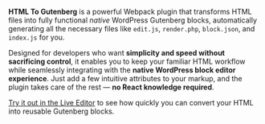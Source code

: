 **HTML To Gutenberg** is a powerful Webpack plugin that transforms HTML files into fully functional _native_ WordPress Gutenberg blocks, automatically generating all the necessary files like `edit.js`, `render.php`, `block.json`, and `index.js` for you.

Designed for developers who want **simplicity and speed without sacrificing control**, it enables you to keep your familiar HTML workflow while seamlessly integrating with the **native WordPress block editor experience**. Just add a few intuitive attributes to your markup, and the plugin takes care of the rest — **no React knowledge required**.

[Try it out in the Live Editor](https://html-to-gutenberg.com/live-editor) to see how quickly you can convert your HTML into reusable Gutenberg blocks.
